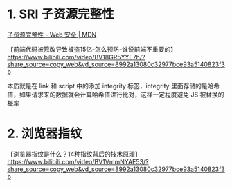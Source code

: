 # 1. SRI 子资源完整性

[子资源完整性 - Web 安全 | MDN](https://developer.mozilla.org/zh-CN/docs/Web/Security/Subresource_Integrity)

【前端代码被篡改导致被盗15亿-怎么预防-谁说前端不重要的】 https://www.bilibili.com/video/BV18GR5YYE7h/?share_source=copy_web&vd_source=8992a13080c32977bce93a5140823f3b

本质就是在 link 和 script 中的添加 integrity 标签，integrity 里面存储的是哈希值，如果请求来的数据就会计算哈希值进行比对，这样一定程度避免 JS 被替换的概率


# 2. 浏览器指纹

【浏览器指纹是什么？14种指纹背后的技术原理】 https://www.bilibili.com/video/BV1VmmNYAE53/?share_source=copy_web&vd_source=8992a13080c32977bce93a5140823f3b

